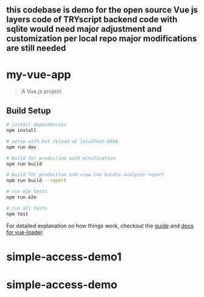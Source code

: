 
this codebase is demo for the open source Vue js layers code of TRYscript 
backend code with sqlite would need major adjustment and customization per local repo 
major modifications are still needed 
----------------------------------------------------------------------------------------------

# my-vue-app

> A Vue.js project

## Build Setup

``` bash
# install dependencies
npm install

# serve with hot reload at localhost:8080
npm run dev

# build for production with minification
npm run build

# build for production and view the bundle analyzer report
npm run build --report

# run e2e tests
npm run e2e

# run all tests
npm test
```

For detailed explanation on how things work, checkout the [guide](http://vuejs-templates.github.io/webpack/) and [docs for vue-loader](http://vuejs.github.io/vue-loader).
# simple-access-demo1
# simple-access-demo
